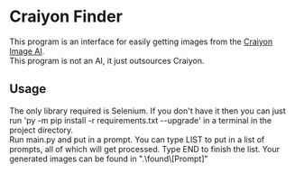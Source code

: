 # Craiyon Finder
This program is an interface for easily getting images from the [Craiyon Image AI](https://www.craiyon.com/).  
This program is not an AI, it just outsources Craiyon.  

## Usage
The only library required is Selenium. If you don't have it then you can just run 'py -m pip install -r requirements.txt --upgrade'
 in a terminal in the project directory.  
Run main.py and put in a prompt. You can type LIST to put in a list of prompts, all of which will get processed. Type END to finish the list. Your generated images can be found in ".\found\\[Prompt]"